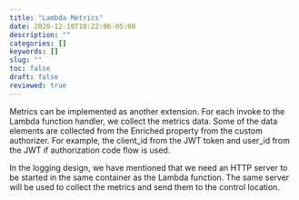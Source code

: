 ```yaml
---
title: "Lambda Metrics"
date: 2020-12-10T10:22:06-05:00
description: ""
categories: []
keywords: []
slug: ""
toc: false
draft: false
reviewed: true
---
```


Metrics can be implemented as another extension. For each invoke to the Lambda function handler, we collect the metrics data. Some of the data elements are collected from the Enriched property from the custom authorizer. For example, the client_id from the JWT token and user_id from the JWT if authorization code flow is used.

In the logging design, we have mentioned that we need an HTTP server to be started in the same container as the Lambda function. The same server will be used to collect the metrics and send them to the control location. 


